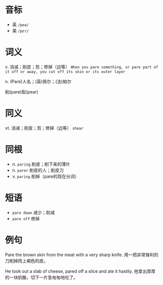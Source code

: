 # 音标

- 英 `/peə/`
- 美 `/pɛr/`

# 词义

v. 消减；削皮；剪；修掉（边等）
`When you pare something, or pare part of it off or away, you cut off its skin or its outer layer`

n. (Pare)人名；(英)佩尔；(法)帕尔




削(pare)梨(pear)

# 同义

vt. 消减；削皮；剪；修掉（边等）
`shear`

# 同根

- n. `paring` 削皮；削下来的薄片
- n. `parer` 削皮的人；削皮刀
- v. `paring` 削掉（pare的现在分词）

# 短语

- `pare down` 减少；削减
- `pare off` 修掉

# 例句

Pare the brown skin from the meat with a very sharp knife.
用一把非常锋利的刀削掉肉上褐色的皮。

He took out a slab of cheese, pared off a slice and ate it hastily.
他拿出厚厚的一块奶酪，切下一片急匆匆地吃了。


